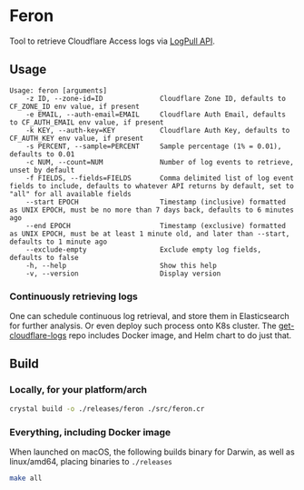 # Feron

Tool to retrieve Cloudflare Access logs via [LogPull API][logpull].

## Usage

```
Usage: feron [arguments]
    -z ID, --zone-id=ID              Cloudflare Zone ID, defaults to CF_ZONE_ID env value, if present
    -e EMAIL, --auth-email=EMAIL     Cloudflare Auth Email, defaults to CF_AUTH_EMAIL env value, if present
    -k KEY, --auth-key=KEY           Cloudflare Auth Key, defaults to CF_AUTH_KEY env value, if present
    -s PERCENT, --sample=PERCENT     Sample percentage (1% = 0.01), defaults to 0.01
    -c NUM, --count=NUM              Number of log events to retrieve, unset by default
    -f FIELDS, --fields=FIELDS       Comma delimited list of log event fields to include, defaults to whatever API returns by default, set to "all" for all available fields
    --start EPOCH                    Timestamp (inclusive) formatted as UNIX EPOCH, must be no more than 7 days back, defaults to 6 minutes ago
    --end EPOCH                      Timestamp (exclusive) formatted as UNIX EPOCH, must be at least 1 minute old, and later than --start, defaults to 1 minute ago
    --exclude-empty                  Exclude empty log fields, defaults to false
    -h, --help                       Show this help
    -v, --version                    Display version
```


### Continuously retrieving logs

One can schedule continuous log retrieval, and store them in Elasticsearch for further analysis.
Or even deploy such process onto K8s cluster.
The [get-cloudflare-logs][get-cloudflare-logs] repo includes Docker image, and
Helm chart to do just that.


## Build

### Locally, for your platform/arch
```sh
crystal build -o ./releases/feron ./src/feron.cr
```

### Everything, including Docker image

When launched on macOS, the following builds binary for Darwin, as well as linux/amd64, placing binaries to `./releases`
```sh
make all
```

[ Link Reference ]::
[logpull]: https://developers.cloudflare.com/logs/logpull-api/
[get-cloudflare-logs]: https://github.com/anapsix/get-cloudflare-logs

